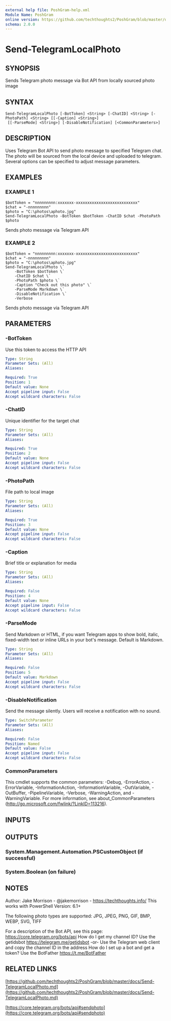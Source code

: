 ```yaml
---
external help file: PoshGram-help.xml
Module Name: PoshGram
online version: https://github.com/techthoughts2/PoshGram/blob/master/docs/Send-TelegramLocalPhoto.md
schema: 2.0.0
---
```


# Send-TelegramLocalPhoto

## SYNOPSIS
Sends Telegram photo message via Bot API from locally sourced photo image

## SYNTAX

```
Send-TelegramLocalPhoto [-BotToken] <String> [-ChatID] <String> [-PhotoPath] <String> [[-Caption] <String>]
 [[-ParseMode] <String>] [-DisableNotification] [<CommonParameters>]
```

## DESCRIPTION
Uses Telegram Bot API to send photo message to specified Telegram chat.
The photo will be sourced from the local device and uploaded to telegram.
Several options can be specified to adjust message parameters.

## EXAMPLES

### EXAMPLE 1
```
$botToken = "nnnnnnnnn:xxxxxxx-xxxxxxxxxxxxxxxxxxxxxxxxxxx"
$chat = "-nnnnnnnnn"
$photo = "C:\photos\aphoto.jpg"
Send-TelegramLocalPhoto -BotToken $botToken -ChatID $chat -PhotoPath $photo
```


Sends photo message via Telegram API

### EXAMPLE 2
```
$botToken = "nnnnnnnnn:xxxxxxx-xxxxxxxxxxxxxxxxxxxxxxxxxxx"
$chat = "-nnnnnnnnn"
$photo = "C:\photos\aphoto.jpg"
Send-TelegramLocalPhoto \`
    -BotToken $botToken \`
    -ChatID $chat \`
    -PhotoPath $photo \`
    -Caption "Check out this photo" \`
    -ParseMode Markdown \`
    -DisableNotification \`
    -Verbose
```


Sends photo message via Telegram API

## PARAMETERS

### -BotToken
Use this token to access the HTTP API

```yaml
Type: String
Parameter Sets: (All)
Aliases:

Required: True
Position: 1
Default value: None
Accept pipeline input: False
Accept wildcard characters: False
```

### -ChatID
Unique identifier for the target chat

```yaml
Type: String
Parameter Sets: (All)
Aliases:

Required: True
Position: 2
Default value: None
Accept pipeline input: False
Accept wildcard characters: False
```

### -PhotoPath
File path to local image

```yaml
Type: String
Parameter Sets: (All)
Aliases:

Required: True
Position: 3
Default value: None
Accept pipeline input: False
Accept wildcard characters: False
```

### -Caption
Brief title or explanation for media

```yaml
Type: String
Parameter Sets: (All)
Aliases:

Required: False
Position: 4
Default value: None
Accept pipeline input: False
Accept wildcard characters: False
```

### -ParseMode
Send Markdown or HTML, if you want Telegram apps to show bold, italic, fixed-width text or inline URLs in your bot's message.
Default is Markdown.

```yaml
Type: String
Parameter Sets: (All)
Aliases:

Required: False
Position: 5
Default value: Markdown
Accept pipeline input: False
Accept wildcard characters: False
```

### -DisableNotification
Send the message silently.
Users will receive a notification with no sound.

```yaml
Type: SwitchParameter
Parameter Sets: (All)
Aliases:

Required: False
Position: Named
Default value: False
Accept pipeline input: False
Accept wildcard characters: False
```

### CommonParameters
This cmdlet supports the common parameters: -Debug, -ErrorAction, -ErrorVariable, -InformationAction, -InformationVariable, -OutVariable, -OutBuffer, -PipelineVariable, -Verbose, -WarningAction, and -WarningVariable.
For more information, see about_CommonParameters (http://go.microsoft.com/fwlink/?LinkID=113216).

## INPUTS

## OUTPUTS

### System.Management.Automation.PSCustomObject (if successful)
### System.Boolean (on failure)
## NOTES
Author: Jake Morrison - @jakemorrison - https://techthoughts.info/
This works with PowerShell Version: 6.1+

The following photo types are supported:
JPG, JPEG, PNG, GIF, BMP, WEBP, SVG, TIFF

For a description of the Bot API, see this page: https://core.telegram.org/bots/api
How do I get my channel ID?
Use the getidsbot https://telegram.me/getidsbot  -or-  Use the Telegram web client and copy the channel ID in the address
How do I set up a bot and get a token?
Use the BotFather https://t.me/BotFather

## RELATED LINKS

[https://github.com/techthoughts2/PoshGram/blob/master/docs/Send-TelegramLocalPhoto.md](https://github.com/techthoughts2/PoshGram/blob/master/docs/Send-TelegramLocalPhoto.md)

[https://core.telegram.org/bots/api#sendphoto](https://core.telegram.org/bots/api#sendphoto)


